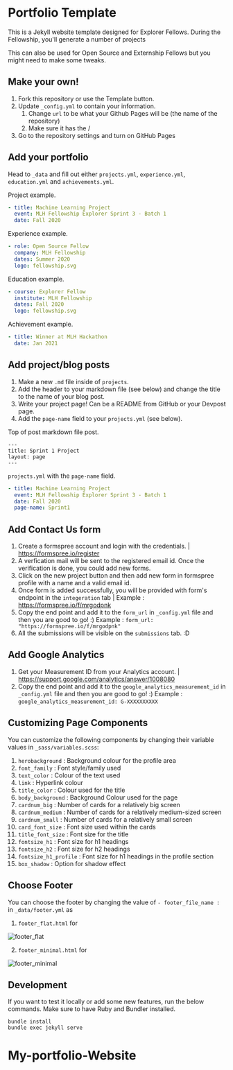 # Portfolio Template

This is a Jekyll website template designed for Explorer Fellows. During the Fellowship, you'll generate a number of projects 

This can also be used for Open Source and Externship Fellows but you might need to make some tweaks.

## Make your own!

1. Fork this repository or use the Template button.
2. Update `_config.yml` to contain your information.
    1. Change `url` to be what your Github Pages will be (the name of the repository)
    2. Make sure it has the /
3. Go to the repository settings and turn on GitHub Pages

## Add your portfolio

Head to `_data` and fill out either `projects.yml`, `experience.yml`, `education.yml` and `achievements.yml`.

Project example.
```yaml
- title: Machine Learning Project
  event: MLH Fellowship Explorer Sprint 3 - Batch 1
  date: Fall 2020
```

Experience example.
```yaml
- role: Open Source Fellow
  company: MLH Fellowship
  dates: Summer 2020
  logo: fellowship.svg
```

Education example.
```yaml
- course: Explorer Fellow
  institute: MLH Fellowship
  dates: Fall 2020
  logo: fellowship.svg
```

Achievement example.
```yaml
- title: Winner at MLH Hackathon
  date: Jan 2021
```

## Add project/blog posts

1. Make a new `.md` file inside of `projects`.
2. Add the header to your markdown file (see below) and change the title to the name of your blog post.
3. Write your project page! Can be a README from GitHub or your Devpost page.
4. Add the `page-name` field to your `projects.yml` (see below).

Top of post markdown file post.
```
---
title: Sprint 1 Project
layout: page
---
```

`projects.yml` with the `page-name` field.

```yaml
- title: Machine Learning Project
  event: MLH Fellowship Explorer Sprint 3 - Batch 1
  date: Fall 2020
  page-name: Sprint1
```
## Add Contact Us form

1. Create a formspree account and login with the credentials. | https://formspree.io/register
2. A verfication mail will be sent to the registered email id. Once the verification is done, you could add new forms.
3. Click on the new project button and then add new form in formspree profile with a name and a valid email id.
4. Once form is added successfully, you will be provided with form's endpoint in the `integeration` tab | 
    Example : https://formspree.io/f/mrgodpnk
5. Copy the end point and add it to the `form_url` in `_config.yml` file and then you are good to go! :)
    Example : `form_url: "https://formspree.io/f/mrgodpnk"`
6. All the submissions will be visible on the `submissions` tab. :D

## Add Google Analytics

1. Get your Measurement ID from your Analytics account. | https://support.google.com/analytics/answer/1008080
2. Copy the end point and add it to the `google_analytics_measurement_id` in `_config.yml` file and then you are good to go! :)
    Example : `google_analytics_measurement_id: G-XXXXXXXXXX`

## Customizing Page Components

You can customize the following components by changing their variable values in `_sass/variables.scss`:
1. `herobackground` : Background colour for the profile area
2. `font_family` : Font style/family used
3. `text_color` : Colour of the text used
4. `link` : Hyperlink colour
5. `title_color` : Colour used for the title
6. `body_background` : Background Colour used for the page
7. `cardnum_big` : Number of cards for a relatively big screen
8. `cardnum_medium` : Number of cards for a relatively medium-sized screen
9. `cardnum_small` : Number of cards for a relatively small screen
10. `card_font_size` : Font size used within the cards
11. `title_font_size` : Font size for the title
12. `fontsize_h1` : Font size for h1 headings
13. `fontsize_h2` : Font size for h2 headings
14. `fontsize_h1_profile` : Font size for h1 headings in the profile section
15. `box_shadow`  :  Option for shadow effect

## Choose Footer

You can choose the footer by changing the value of `- footer_file_name :` in `_data/footer.yml` as

1. `footer_flat.html` for

![footer_flat](/assets/img/footer_flat.png)

2. `footer_minimal.html` for 

![footer_minimal](/assets/img/footer_minimal.png)

## Development

If you want to test it locally or add some new features, run the below commands. Make sure to have Ruby and Bundler installed.

```
bundle install
bundle exec jekyll serve
```
# My-portfolio-Website
